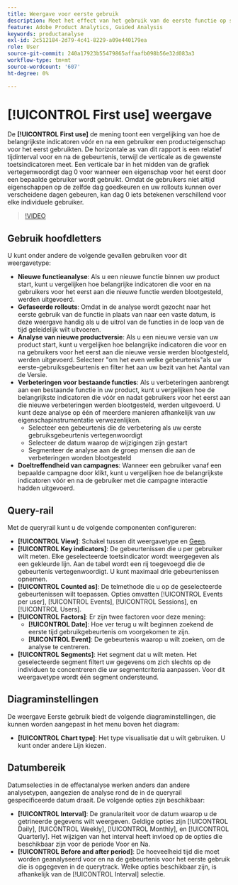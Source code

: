 ```yaml
---
title: Weergave voor eerste gebruik
description: Meet het effect van het gebruik van de eerste functie op sleutelindicatoren.
feature: Adobe Product Analytics, Guided Analysis
keywords: productanalyse
exl-id: 2c512184-2d79-4c41-8229-a09e440179ea
role: User
source-git-commit: 240a17923b55479865affaafb098b56e32d083a3
workflow-type: tm+mt
source-wordcount: '607'
ht-degree: 0%

---
```


# [!UICONTROL First use] weergave

De **[!UICONTROL First use]** de mening toont een vergelijking van hoe de belangrijkste indicatoren vóór en na een gebruiker een producteigenschap voor het eerst gebruikten. De horizontale as van dit rapport is een relatief tijdinterval voor en na de gebeurtenis, terwijl de verticale as de gewenste toetsindicatoren meet. Een verticale bar in het midden van de grafiek vertegenwoordigt dag 0 voor wanneer een eigenschap voor het eerst door een bepaalde gebruiker wordt gebruikt. Omdat de gebruikers niet altijd eigenschappen op de zelfde dag goedkeuren en uw rollouts kunnen over verscheidene dagen gebeuren, kan dag 0 iets betekenen verschillend voor elke individuele gebruiker.

>[!VIDEO](https://video.tv.adobe.com/v/3421661/?learn=on)

## Gebruik hoofdletters

U kunt onder andere de volgende gevallen gebruiken voor dit weergavetype:

* **Nieuwe functieanalyse**: Als u een nieuwe functie binnen uw product start, kunt u vergelijken hoe belangrijke indicatoren die voor en na gebruikers voor het eerst aan die nieuwe functie werden blootgesteld, werden uitgevoerd.
* **Gefaseerde rollouts**: Omdat in de analyse wordt gezocht naar het eerste gebruik van de functie in plaats van naar een vaste datum, is deze weergave handig als u de uitrol van de functies in de loop van de tijd geleidelijk wilt uitvoeren.
* **Analyse van nieuwe productversie**: Als u een nieuwe versie van uw product start, kunt u vergelijken hoe belangrijke indicatoren die voor en na gebruikers voor het eerst aan die nieuwe versie werden blootgesteld, werden uitgevoerd. Selecteer &quot;om het even welke gebeurtenis&quot;als uw eerste-gebruiksgebeurtenis en filter het aan uw bezit van het Aantal van de Versie.
* **Verbeteringen voor bestaande functies**: Als u verbeteringen aanbrengt aan een bestaande functie in uw product, kunt u vergelijken hoe de belangrijkste indicatoren die vóór en nadat gebruikers voor het eerst aan die nieuwe verbeteringen werden blootgesteld, werden uitgevoerd. U kunt deze analyse op één of meerdere manieren afhankelijk van uw eigenschapinstrumentatie verwezenlijken.
   * Selecteer een gebeurtenis die de verbetering als uw eerste gebruiksgebeurtenis vertegenwoordigt
   * Selecteer de datum waarop de wijzigingen zijn gestart
   * Segmenteer de analyse aan de groep mensen die aan de verbeteringen worden blootgesteld
* **Doeltreffendheid van campagnes**: Wanneer een gebruiker vanaf een bepaalde campagne door klikt, kunt u vergelijken hoe de belangrijkste indicatoren vóór en na de gebruiker met die campagne interactie hadden uitgevoerd.

## Query-rail

Met de queryrail kunt u de volgende componenten configureren:

* **[!UICONTROL View]**: Schakel tussen dit weergavetype en [Geen](release.md).
* **[!UICONTROL Key indicators]**: De gebeurtenissen die u per gebruiker wilt meten. Elke geselecteerde toetsindicator wordt weergegeven als een gekleurde lijn. Aan de tabel wordt een rij toegevoegd die de gebeurtenis vertegenwoordigt. U kunt maximaal drie gebeurtenissen opnemen.
* **[!UICONTROL Counted as]**: De telmethode die u op de geselecteerde gebeurtenissen wilt toepassen. Opties omvatten [!UICONTROL Events per user], [!UICONTROL Events], [!UICONTROL Sessions], en [!UICONTROL Users].
* **[!UICONTROL Factors]**: Er zijn twee factoren voor deze mening:
   * **[!UICONTROL Date]**: Hoe ver terug u wilt beginnen zoekend de eerste tijd gebruikgebeurtenis om voorgekomen te zijn.
   * **[!UICONTROL Event]**: De gebeurtenis waarop u wilt zoeken, om de analyse te centreren.
* **[!UICONTROL Segments]**: Het segment dat u wilt meten. Het geselecteerde segment filtert uw gegevens om zich slechts op de individuen te concentreren die uw segmentcriteria aanpassen. Voor dit weergavetype wordt één segment ondersteund.

## Diagraminstellingen

De weergave Eerste gebruik biedt de volgende diagraminstellingen, die kunnen worden aangepast in het menu boven het diagram:

* **[!UICONTROL Chart type]**: Het type visualisatie dat u wilt gebruiken. U kunt onder andere Lijn kiezen.

## Datumbereik

Datumselecties in de effectanalyse werken anders dan andere analysetypen, aangezien de analyse rond de in de queryrail gespecificeerde datum draait. De volgende opties zijn beschikbaar:

* **[!UICONTROL Interval]**: De granulariteit voor de datum waarop u de getrineerde gegevens wilt weergeven. Geldige opties zijn [!UICONTROL Daily], [!UICONTROL Weekly], [!UICONTROL Monthly], en [!UICONTROL Quarterly]. Het wijzigen van het interval heeft invloed op de opties die beschikbaar zijn voor de periode Voor en Na.
* **[!UICONTROL Before and after period]**: De hoeveelheid tijd die moet worden geanalyseerd voor en na de gebeurtenis voor het eerste gebruik die is opgegeven in de querytrack. Welke opties beschikbaar zijn, is afhankelijk van de [!UICONTROL Interval] selectie.
